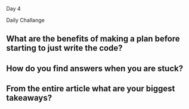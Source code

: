 Day 4

Daily Challange

## What are the benefits of making a plan before starting to just write the code?
>


## How do you find answers when you are stuck?
>


## From the entire article what are your biggest takeaways?
>
